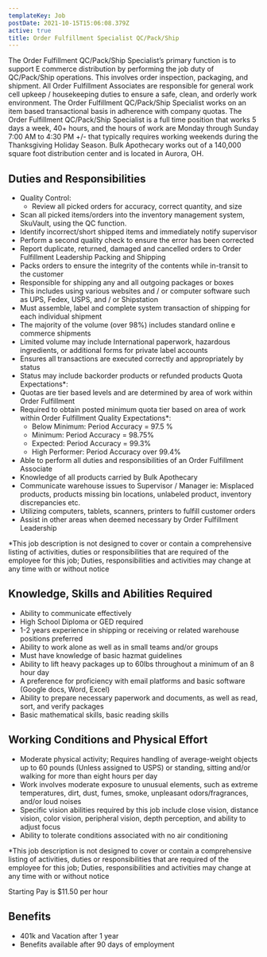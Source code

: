 ```yaml
---
templateKey: Job
postDate: 2021-10-15T15:06:08.379Z
active: true
title: Order Fulfillment Specialist QC/Pack/Ship
---
```

The Order Fulfillment QC/Pack/Ship Specialist’s primary function is to support E commerce distribution by performing the job duty of QC/Pack/Ship operations. This involves order inspection, packaging, and shipment. All Order Fulfillment Associates are responsible for general work cell upkeep / housekeeping duties to ensure a safe, clean, and orderly work environment. The Order Fulfillment QC/Pack/Ship Specialist works on an item based transactional basis in adherence with company quotas. The Order Fulfillment QC/Pack/Ship Specialist is a full time position that works 5 days a week, 40+ hours, and the hours of work are Monday through Sunday 7:00 AM to 4:30 PM +/- that typically requires working weekends during the Thanksgiving Holiday Season. Bulk Apothecary works out of a 140,000 square foot distribution center and is located in Aurora, OH.

## Duties and Responsibilities

- Quality Control:
  - Review all picked orders for accuracy, correct quantity, and size
- Scan all picked items/orders into the inventory management system, SkuVault, using the QC function.
- Identify incorrect/short shipped items and immediately notify supervisor
- Perform a second quality check to ensure the error has been corrected
- Report duplicate, returned, damaged and cancelled orders to Order Fulfillment Leadership Packing and Shipping
- Packs orders to ensure the integrity of the contents while in-transit to the customer
- Responsible for shipping any and all outgoing packages or boxes
- This includes using various websites and / or computer software such as UPS, Fedex, USPS, and / or Shipstation
- Must assemble, label and complete system transaction of shipping for each individual shipment
- The majority of the volume (over 98%) includes standard online e commerce shipments
- Limited volume may include International paperwork, hazardous ingredients, or additional forms for private label accounts 
- Ensures all transactions are executed correctly and appropriately by status
- Status may include backorder products or refunded products Quota Expectations*:
- Quotas are tier based levels and are determined by area of work within Order Fulfillment
- Required to obtain posted minimum quota tier based on area of work within Order Fulfillment Quality Expectations*:
  - Below Minimum: Period Accuracy = 97.5 %
  - Minimum: Period Accuracy = 98.75%
  - Expected: Period Accuracy = 99.3%
  - High Performer: Period Accuracy over 99.4%
- Able to perform all duties and responsibilities of an Order Fulfillment Associate
- Knowledge of all products carried by Bulk Apothecary
- Communicate warehouse issues to Supervisor / Manager ie: Misplaced products, products missing bin locations, unlabeled product, inventory discrepancies etc.
- Utilizing computers, tablets, scanners, printers to fulfill customer orders
- Assist in other areas when deemed necessary by Order Fulfillment Leadership

*This job description is not designed to cover or contain a comprehensive listing of activities, duties or responsibilities that are required of the employee for this job; Duties, responsibilities and activities may change at any time with or without notice

## Knowledge, Skills and Abilities Required

- Ability to communicate effectively
- High School Diploma or GED required
- 1-2 years experience in shipping or receiving or related warehouse positions preferred
- Ability to work alone as well as in small teams and/or groups
- Must have knowledge of basic hazmat guidelines
- Ability to lift heavy packages up to 60lbs throughout a minimum of an 8 hour day
- A preference for proficiency with email platforms and basic software (Google docs, Word, Excel)
- Ability to prepare necessary paperwork and documents, as well as read, sort, and verify packages
- Basic mathematical skills, basic reading skills

## Working Conditions and Physical Effort

- Moderate physical activity; Requires handling of average-weight objects up to 60 pounds (Unless assigned to USPS) or standing, sitting and/or walking for more than eight hours per day
- Work involves moderate exposure to unusual elements, such as extreme temperatures, dirt, dust, fumes, smoke, unpleasant odors/fragrances, and/or loud noises
- Specific vision abilities required by this job include close vision, distance vision, color vision, peripheral vision, depth perception, and ability to adjust focus
- Ability to tolerate conditions associated with no air conditioning

*This job description is not designed to cover or contain a comprehensive listing of activities, duties or responsibilities that are required of the employee for this job; Duties, responsibilities and activities may change at any time with or without notice

Starting Pay is $11.50 per hour

## Benefits

- 401k and Vacation after 1 year
- Benefits available after 90 days of employment

